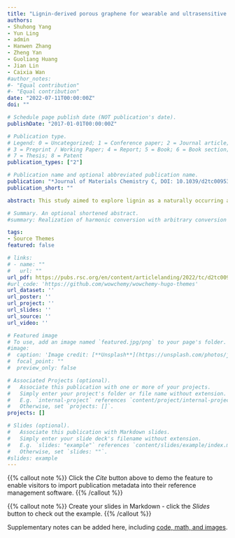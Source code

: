 ```yaml
---
title: "Lignin-derived porous graphene for wearable and ultrasensitive strain sensors"
authors:
- Shuhong Yang
- Yun Ling
- admin
- Hanwen Zhang
- Zheng Yan
- Guoliang Huang
- Jian Lin
- Caixia Wan
#author_notes:
#- "Equal contribution"
#- "Equal contribution"
date: "2022-07-11T00:00:00Z"
doi: ""

# Schedule page publish date (NOT publication's date).
publishDate: "2017-01-01T00:00:00Z"

# Publication type.
# Legend: 0 = Uncategorized; 1 = Conference paper; 2 = Journal article;
# 3 = Preprint / Working Paper; 4 = Report; 5 = Book; 6 = Book section;
# 7 = Thesis; 8 = Patent
publication_types: ["2"]

# Publication name and optional abbreviated publication name.
publication: "*Journal of Materials Chemistry C, DOI: 10.1039/d2tc00953f*"
publication_short: ""

abstract: This study aimed to explore lignin as a naturally occurring aromatic precursor for the synthesis of LIG and further fabrication of ultrasensitive strain sensors for the detection of small deformations. One-step direct laser writing (DLW) induced high quality porous graphene, so called laser induced graphene (LIG), from kraft lignin under the conditions optimized for laser power, focus distance, and lignin loading. An electrode based on the resulting LIG was facilely fabricated by transferring LIG onto an elastomeric substrate (i.e., Dragon Skint). The novel LIG transfer was facilitated by spin coating followed by water lifting, leading to the full retention of porous graphene onto the elastomeric substrate. The strain sensor was shown to be highly sensitive to small human body motions and tiny deformations caused by vibrations. It had a working range of up to 14% strain with a gauge factor of 960 and showed high stability as evidenced by repetitive signals over 10 000 cycles at 4% strain. The sensor was also successfully demonstrated for detecting human speaking, breath, seismocardiography (SCG), and movement of pulse and eye. Overall, the lignin-derived LIG can serve as excellent piezoresistive materials for wearable, stretchable, and ultrasensitive strain sensors with applications in human body motion monitoring and sound-related applications

# Summary. An optional shortened abstract.
#summary: Realization of harmonic conversion with arbitrary conversion frequency, phase, and amplitude. Realization of frequency-converted wave steering and dynamic beam steering.

tags:
- Source Themes
featured: false

# links:
# - name: ""
#   url: ""
url_pdf: https://pubs.rsc.org/en/content/articlelanding/2022/tc/d2tc00953f/unauth
#url_code: 'https://github.com/wowchemy/wowchemy-hugo-themes'
url_dataset: ''
url_poster: ''
url_project: ''
url_slides: ''
url_source: ''
url_video: ''

# Featured image
# To use, add an image named `featured.jpg/png` to your page's folder. 
#image:
#  caption: 'Image credit: [**Unsplash**](https://unsplash.com/photos/jdD8gXaTZsc)'
#  focal_point: ""
#  preview_only: false

# Associated Projects (optional).
#   Associate this publication with one or more of your projects.
#   Simply enter your project's folder or file name without extension.
#   E.g. `internal-project` references `content/project/internal-project/index.md`.
#   Otherwise, set `projects: []`.
projects: []

# Slides (optional).
#   Associate this publication with Markdown slides.
#   Simply enter your slide deck's filename without extension.
#   E.g. `slides: "example"` references `content/slides/example/index.md`.
#   Otherwise, set `slides: ""`.
#slides: example
---
```


{{% callout note %}}
Click the *Cite* button above to demo the feature to enable visitors to import publication metadata into their reference management software.
{{% /callout %}}

{{% callout note %}}
Create your slides in Markdown - click the *Slides* button to check out the example.
{{% /callout %}}

Supplementary notes can be added here, including [code, math, and images](https://wowchemy.com/docs/writing-markdown-latex/).
